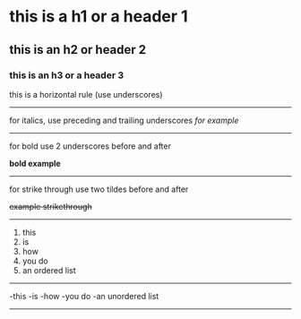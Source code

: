 # this is a h1 or a header 1
## this is an h2 or header 2 
### this is an h3 or a header 3

this is a horizontal rule (use underscores)
___

for italics, use preceding and trailing underscores 
_for example_

___
for bold use 2 underscores before and after 

__bold example__
___
for strike through use two tildes before and after

~~example strikethrough~~
___

1. this
2. is
3. how 
4. you do 
5. an ordered list

___

-this -is -how  -you do -an unordered list

___
